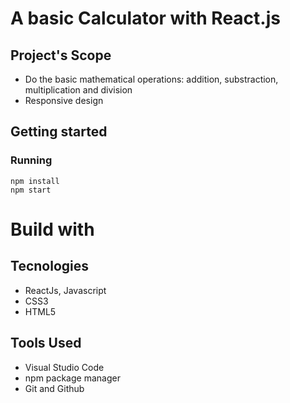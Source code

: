 # A basic Calculator with React.js

## Project's Scope
* Do the basic mathematical operations: addition, substraction, multiplication and division
* Responsive design

## Getting started

### Running 
```
npm install
npm start
```
# Build with

## Tecnologies
* ReactJs, Javascript
* CSS3
* HTML5

## Tools Used
* Visual Studio Code
* npm package manager
* Git and Github
